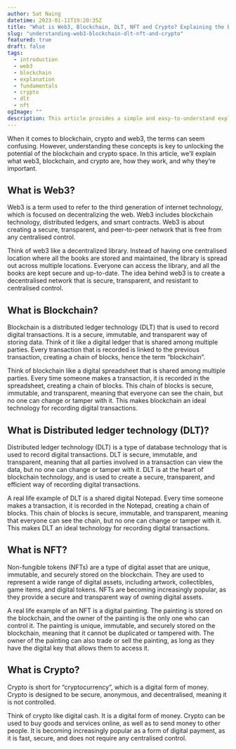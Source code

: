 ```yaml
---
author: Sat Naing
datetime: 2023-01-11T19:20:35Z
title: "What is Web3, Blockchain, DLT, NFT and Crypto? Explaining the Basics "
slug: "understanding-web3-blockchain-dlt-nft-and-crypto"
featured: true
draft: false
tags:
  - introduction
  - web3
  - blockchain
  - explanation
  - fundamentals
  - crypto
  - dlt
  - nft
ogImage: ""
description: This article provides a simple and easy-to-understand explanation of web3, blockchain, dlt, nft and crypto for non-technical audiences.
---
```


When it comes to blockchain, crypto and web3, the terms can seem confusing. However, understanding these concepts is key to unlocking the potential of the blockchain and crypto space. In this article, we’ll explain what web3, blockchain, and crypto are, how they work, and why they’re important.

## What is Web3?

Web3 is a term used to refer to the third generation of internet technology, which is focused on decentralizing the web. Web3 includes blockchain technology, distributed ledgers, and smart contracts. Web3 is about creating a secure, transparent, and peer-to-peer network that is free from any centralised control.

Think of web3 like a decentralized library. Instead of having one centralised location where all the books are stored and maintained, the library is spread out across multiple locations. Everyone can access the library, and all the books are kept secure and up-to-date. The idea behind web3 is to create a decentralised network that is secure, transparent, and resistant to centralised control.

## What is Blockchain?

Blockchain is a distributed ledger technology (DLT) that is used to record digital transactions. It is a secure, immutable, and transparent way of storing data. Think of it like a digital ledger that is shared among multiple parties. Every transaction that is recorded is linked to the previous transaction, creating a chain of blocks, hence the term “blockchain”.

Think of blockchain like a digital spreadsheet that is shared among multiple parties. Every time someone makes a transaction, it is recorded in the spreadsheet, creating a chain of blocks. This chain of blocks is secure, immutable, and transparent, meaning that everyone can see the chain, but no one can change or tamper with it. This makes blockchain an ideal technology for recording digital transactions.

## What is Distributed ledger technology (DLT)?

Distributed ledger technology (DLT) is a type of database technology that is used to record digital transactions. DLT is secure, immutable, and transparent, meaning that all parties involved in a transaction can view the data, but no one can change or tamper with it. DLT is at the heart of blockchain technology, and is used to create a secure, transparent, and efficient way of recording digital transactions.

A real life example of DLT is a shared digital Notepad. Every time someone makes a transaction, it is recorded in the Notepad, creating a chain of blocks. This chain of blocks is secure, immutable, and transparent, meaning that everyone can see the chain, but no one can change or tamper with it. This makes DLT an ideal technology for recording digital transactions.

## What is NFT?

Non-fungible tokens (NFTs) are a type of digital asset that are unique, immutable, and securely stored on the blockchain. They are used to represent a wide range of digital assets, including artwork, collectibles, game items, and digital tokens. NFTs are becoming increasingly popular, as they provide a secure and transparent way of owning digital assets.

A real life example of an NFT is a digital painting. The painting is stored on the blockchain, and the owner of the painting is the only one who can control it. The painting is unique, immutable, and securely stored on the blockchain, meaning that it cannot be duplicated or tampered with. The owner of the painting can also trade or sell the painting, as long as they have the digital key that allows them to access it.

## What is Crypto?

Crypto is short for “cryptocurrency”, which is a digital form of money. Crypto is designed to be secure, anonymous, and decentralised, meaning it is not controlled.

Think of crypto like digital cash. It is a digital form of money. Crypto can be used to buy goods and services online, as well as to send money to other people. It is becoming increasingly popular as a form of digital payment, as it is fast, secure, and does not require any centralised control.

